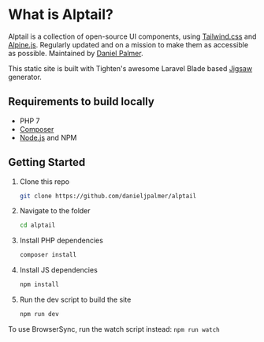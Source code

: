 # What is Alptail?

Alptail is a collection of open-source UI components, using [Tailwind.css](http://tailwindcss.com/) and [Alpine.js](https://github.com/alpinejs/alpine). Regularly updated and on a mission to make them as accessible as possible. Maintained by [Daniel Palmer](https://www.twitter.com/userlastname).

This static site is built with Tighten's awesome Laravel Blade based [Jigsaw](https://jigsaw.tighten.co/) generator.

## Requirements to build locally

-   PHP 7
-   [Composer](https://getcomposer.org/)
-   [Node.js](https://nodejs.org) and NPM

## Getting Started

1. Clone this repo

    ```sh
    git clone https://github.com/danieljpalmer/alptail
    ```

2. Navigate to the folder

    ```sh
    cd alptail
    ```

3. Install PHP dependencies

    ```sh
    composer install
    ```

4. Install JS dependencies

    ```sh
    npm install
    ```

5. Run the dev script to build the site

    ```sh
    npm run dev
    ```

To use BrowserSync, run the watch script instead: `npm run watch`
